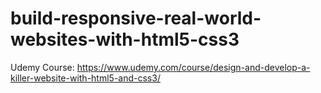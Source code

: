 # build-responsive-real-world-websites-with-html5-css3

Udemy Course: https://www.udemy.com/course/design-and-develop-a-killer-website-with-html5-and-css3/
